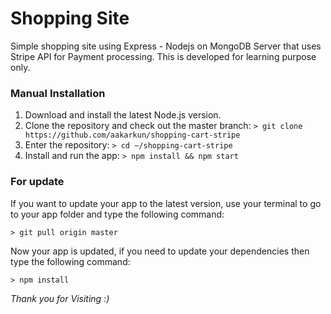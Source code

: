 # Shopping Site
Simple shopping site using Express - Nodejs on MongoDB Server that uses Stripe API for Payment processing.
This is developed for learning purpose only.


### Manual Installation
1. Download and install the latest Node.js version.
2. Clone the repository and check out the master branch: `> git clone https://github.com/aakarkun/shopping-cart-stripe`
3. Enter the repository: `> cd ~/shopping-cart-stripe`
4. Install and run the app: `> npm install && npm start`

### For update
If you want to update your app to the latest version, use your terminal to go to your app folder and type the following command:

`> git pull origin master`

Now your app is updated, if you need to update your dependencies then type the following command: 

`> npm install`

*Thank you for Visiting :)*
